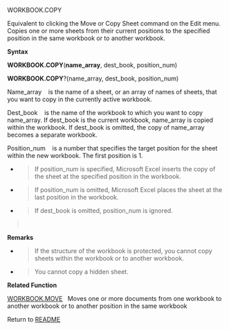 WORKBOOK.COPY

Equivalent to clicking the Move or Copy Sheet command on the Edit menu.
Copies one or more sheets from their current positions to the specified
position in the same workbook or to another workbook.

**Syntax**

**WORKBOOK.COPY**(**name\_array**, dest\_book, position\_num)

**WORKBOOK.COPY**?(name\_array, dest\_book, position\_num)

Name\_array&nbsp;&nbsp;&nbsp;&nbsp;is the name of a sheet, or an array
of names of sheets, that you want to copy in the currently active
workbook.

Dest\_book&nbsp;&nbsp;&nbsp;&nbsp;is the name of the workbook to which
you want to copy name\_array. If dest\_book is the current workbook,
name\_array is copied within the workbook. If dest\_book is omitted, the
copy of name\_array becomes a separate workbook.

Position\_num&nbsp;&nbsp;&nbsp;&nbsp;is a number that specifies the
target position for the sheet within the new workbook. The first
position is 1.

  - > If position\_num is specified, Microsoft Excel inserts the copy of
    > the sheet at the specified position in the workbook.

  - > If position\_num is omitted, Microsoft Excel places the sheet at
    > the last position in the workbook.

  - > If dest\_book is omitted, position\_num is ignored.

> &nbsp;

**Remarks**

  - > If the structure of the workbook is protected, you cannot copy
    > sheets within the workbook or to another workbook.

  - > You cannot copy a hidden sheet.

**Related Function**

[WORKBOOK.MOVE](WORKBOOK.MOVE.md)&nbsp;&nbsp;&nbsp;Moves one or more documents from one
workbook to another workbook or to another position in the same workbook



Return to [README](README.md)

